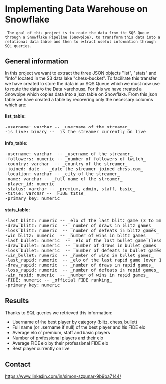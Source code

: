 # Implementing Data Warehouse on Snowflake

` The goal of this project is to route the data from the SQS Queue through a Snowflake Pipeline (Snowpipe), to transform this data into a relational data table and then to extract useful information through SQL queries.`

## General information

In this project we want to extract the three JSON objects "list", "stats" and "info" located in the S3 data lake "chess-bucket". To facilitate this transfer we have created to store the data in an SQS Queue which we must now use to route the data to the Data >arehouse.
For this we have created a Snowpipe which copies data into a json table on Snowflake. From this json table we have created a table by recovering only the necessary columns which are:

#### list_table:  
<pre>
-username: varchar -- _username of the streamer_  
-is_live: binary -- _is the streamer currently on live_  
</pre>

#### info_table:  
<pre>
-username: varchar  -- _username of the streamer_  
-followers: numeric -- _number of followers of twitch_    
-country: varchar  -- _country of the streamer_  
-joined: date -- _date the streamer joined chess.com_  
-location: varchar -- _city of the streamer_  
-name: varchar -- _full name of the streamer_  
-player_id: numeric 
-status: varchar -- _premium, admin, staff, basic_  
-title: varchar -- _FIDE title_  
-primary_key: numeric  
</pre>
#### stats_table:  
<pre>
-last_blitz: numeric -- _elo of the last blitz game (3 to 5min game)_  
-draw_blitz: numeric  -- _number of draws in blitz games_  
-loss_blitz: numeric  -- _number of defeats in blitz games_  
-win_blitz: numeric  -- _number of wins in blitz games_  
-last_bullet: numeric  -- _elo of the last bullet game (less than 2min game)_  
-draw_bullet: numeric  -- _number of draws in bullet games_  
-loss_bullet: numeric  -- _number of defeats in bullet games_  
-win_bullet: numeric  -- _number of wins in bullet games_  
-last_rapid: numeric  -- _elo of the last rapid game (over 10min game)_  
-draw_rapid: numeric  -- _number of draws in rapid games_  
-loss_rapid: numeric  -- _number of defeats in rapid games_  
-win_rapid: numeric  -- _number of wins in rapid games_  
-FIDE: numeric -- _official FIDE ranking_  
-primary_key: numeric  
</pre>

## Results

Thanks to SQL queries we retrieved this information:

- Username of the best player by category (blitz, chess, bullet)
- Full name (or username if null) of the best player and his FIDE elo
- Average elo of premium, staff and basic players
- Number of professional players and their elo 
- Average FIDE elo by their professional FIDE elo
- Best player currently on live

## Contact

https://www.linkedin.com/in/simon-szpunar-9b9ba7144/
